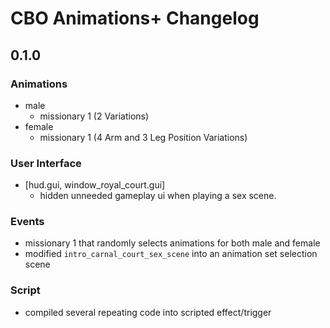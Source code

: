 ﻿# CBO Animations+ Changelog

## 0.1.0

### Animations

- male
  - missionary 1 (2 Variations)
- female
  - missionary 1 (4 Arm and 3 Leg Position Variations)

### User Interface

- [hud.gui, window_royal_court.gui]
  - hidden unneeded gameplay ui when playing a sex scene.

### Events

- missionary 1 that randomly selects animations for both male and female
- modified `intro_carnal_court_sex_scene` into an animation set selection scene

### Script

- compiled several repeating code into scripted effect/trigger
